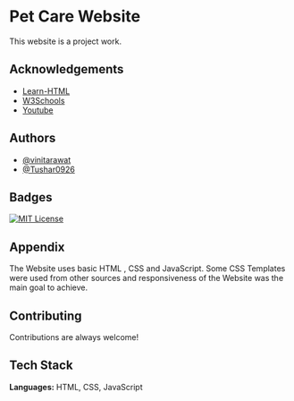 
# Pet Care Website
This website is a project work.


## Acknowledgements
 - [Learn-HTML](https://www.learn-html.org/)
 - [W3Schools](https://www.w3schools.com/)
 - [Youtube](https://www.youtube.com/watch?v=Ou7hoWhjzuI)


## Authors

- [@vinitarawat](https://www.github.com/vinitarawat)
- [@Tushar0926](https://github.com/Tushar0926)


## Badges

[![MIT License](https://img.shields.io/badge/License-MIT-green.svg)](https://choosealicense.com/licenses/mit/)

## Appendix
The Website uses basic HTML , CSS and JavaScript.
Some CSS Templates were used from other sources 
and responsiveness of the Website was the main goal
to achieve.


## Contributing

Contributions are always welcome!


## Tech Stack

**Languages:** HTML, CSS, JavaScript

